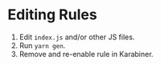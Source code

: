 # Editing Rules

1. Edit `index.js` and/or other JS files.
2. Run `yarn gen`.
3. Remove and re-enable rule in Karabiner.

